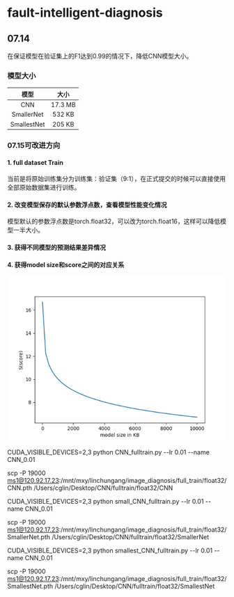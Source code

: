 # fault-intelligent-diagnosis

## 07.14

在保证模型在验证集上的F1达到0.99的情况下，降低CNN模型大小。

### 模型大小

|  模型  |  大小  |
|  :----:  | :----:  |
|  CNN  |  17.3 MB  |
|  SmallerNet  |  532 KB |
|  SmallestNet  | 205 KB |

### 07.15可改进方向

#### 1. full dataset Train

当前是将原始训练集分为训练集：验证集（9:1），在正式提交的时候可以直接使用全部原始数据集进行训练。



#### 2. 改变模型保存的默认参数浮点数，查看模型性能变化情况

模型默认的参数浮点数是torch.float32，可以改为torch.float16，这样可以降低模型一半大小。



#### 3. 获得不同模型的预测结果差异情况

#### 4. 获得model size和score之间的对应关系

![Sscore]( ./Sscore.png )

CUDA_VISIBLE_DEVICES=2,3 python CNN_fulltrain.py --lr 0.01 --name CNN_0.01

scp -P 19000 ms1@120.92.17.23:/mnt/mxy/linchungang/image_diagnosis/full_train/float32/CNN.pth /Users/cglin/Desktop/CNN/fulltrain/float32/CNN

CUDA_VISIBLE_DEVICES=2,3 python small_CNN_fulltrain.py --lr 0.01 --name CNN_0.01

scp -P 19000 ms1@120.92.17.23:/mnt/mxy/linchungang/image_diagnosis/full_train/float32/SmallerNet.pth /Users/cglin/Desktop/CNN/fulltrain/float32/SmallerNet

CUDA_VISIBLE_DEVICES=2,3 python smallest_CNN_fulltrain.py --lr 0.01 --name CNN_0.01

scp -P 19000 ms1@120.92.17.23:/mnt/mxy/linchungang/image_diagnosis/full_train/float32/SmallestNet.pth /Users/cglin/Desktop/CNN/fulltrain/float32/SmallestNet